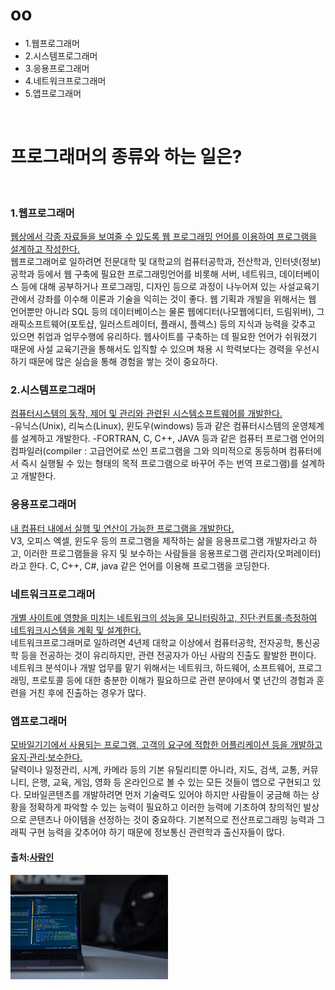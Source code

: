 # oo
<!doctype>
<html>
<head>
 <title>프로그래머</title>
 <meta charset="utf-8">
</head>
<body>
 <ul>
  <li>1.웹프로그래머<br></li>
  <li>2.시스템프로그래머<br></li>
  <li>3.응용프로그래머<br></li>
  <li>4.네트워크프로그래머<br></li>
  <li>5.앱프로그래머<br></li>
  </ul><br>

<h1>프로그래머의 <strong>종류</strong>와 <strong>하는 일</strong>은?</h1><br>
<h3>1.웹프로그래머</h3>
<u>웹상에서 각종 자료들을 보여줄 수 있도록 웹 프로그래밍 언어를 이용하여 프로그램을 설계하고 작성한다.</u><br>
웹프로그래머로 일하려면 전문대학 및 대학교의 컴퓨터공학과, 전산학과, 인터넷(정보)공학과 등에서 웹 구축에 필요한 프로그래밍언어를 비롯해 서버, 네트워크, 데이터베이스 등에 대해 공부하거나 프로그래밍, 디자인 등으로 과정이 나누어져 있는 사설교육기관에서 강좌를 이수해 이론과 기술을 익히는 것이 좋다. 웹 기획과 개발을 위해서는 웹 언어뿐만 아니라 SQL 등의 데이터베이스는 물론 웹에디터(나모웹에디터, 드림위버), 그래픽소프트웨어(포토샵, 일러스트레이터, 플래시, 플렉스) 등의 지식과 능력을 갖추고 있으면 취업과 업무수행에 유리하다. 웹사이트를 구축하는 데 필요한 언어가 쉬워졌기 때문에 사설 교육기관을 통해서도 입직할 수 있으며 채용 시 학력보다는 경력을 우선시하기 때문에 많은 실습을 통해 경험을 쌓는 것이 중요하다.
<h3>2.시스템프로그래머</h3>
<u>컴퓨터시스템의 동작, 제어 및 관리와 관련된 시스템소프트웨어를 개발한다.</u><br>
-유닉스(Unix), 리눅스(Linux), 윈도우(windows) 등과 같은 컴퓨터시스템의 운영체계를 설계하고 개발한다. -FORTRAN, C, C++, JAVA 등과 같은 컴퓨터 프로그램 언어의 컴파일러(compiler : 고급언어로 쓰인 프로그램을 그와 의미적으로 동등하며 컴퓨터에서 즉시 실행될 수 있는 형태의 목적 프로그램으로 바꾸어 주는 번역 프로그램)를 설계하고 개발한다.
<h3>응용프로그래머</h3>
<u>내 컴퓨터 내에서 실행 및 연산이 가능한 프로그램을 개발한다.</u><br>
V3, 오피스 엑셀, 윈도우 등의 프로그램을 제작하는 삶을 응용프로그램 개발자라고 하고,
이러한 프로그램들을 유지 및 보수하는 사람들을 응용프로그램 관리자(오퍼레이터)라고 한다.
C, C++, C#, java 같은 언어를 이용해 프로그램을 코딩한다.
<h3>네트워크프로그래머</h3>
<u>개별 사이트에 영향을 미치는 네트워크의 성능을 모니터링하고, 진단·컨트롤·측정하여 네트워크시스템을 계획 및 설계한다.</u><br>
네트워크프로그래머로 일하려면 4년제 대학교 이상에서 컴퓨터공학, 전자공학, 통신공학 등을 전공하는 것이 유리하지만, 관련 전공자가 아닌 사람의 진출도 활발한 편이다. 네트워크 분석이나 개발 업무를 맡기 위해서는 네트워크, 하드웨어, 소프트웨어, 프로그래밍, 프로토콜 등에 대한 충분한 이해가 필요하므로 관련 분야에서 몇 년간의 경험과 훈련을 거친 후에 진출하는 경우가 많다.
<h3>앱프로그래머</h3>
<u>모바일기기에서 사용되는 프로그램, 고객의 요구에 적합한 어플리케이션 등을 개발하고 유지·관리·보수한다.</u><br>
달력이나 일정관리, 시계, 카메라 등의 기본 유틸리티뿐 아니라, 지도, 검색, 교통, 커뮤니티, 은행, 교육, 게임, 영화 등 온라인으로 볼 수 있는 모든 것들이 앱으로 구현되고 있다. 모바일콘텐츠를 개발하려면 먼저 기술력도 있어야 하지만 사람들이 궁금해 하는 상황을 정확하게 파악할 수 있는 능력이 필요하고 이러한 능력에 기초하여 창의적인 발상으로 콘텐츠나 아이템을 선정하는 것이 중요하다. 기본적으로 전산프로그래밍 능력과 그래픽 구현 능력을 갖추어야 하기 때문에 정보통신 관련학과 출신자들이 많다.<br>
<h4>출처:<a href="https://www.saramin.co.kr/zf_user/" target="_blank">사람인</a></h4>
<img src="2.jpg" width="50%">
</body>
</html>
